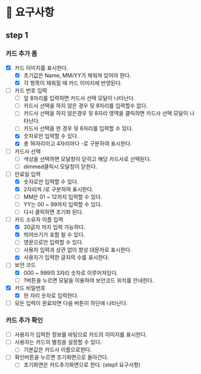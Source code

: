 # 🚀 요구사항

## step 1

### 카드 추가 폼

- [x] 카드 이미지를 표시한다.
  - [x] 초기값은 Name, MM/YY가 채워져 있어야 한다.
  - [x] 각 항목이 채워질 때 카드 이미지에 반영된다.
- [ ] 카드 번호 입력
  - [ ] 앞 8자리를 입력하면 카드사 선택 모달이 나타난다.
  - [ ] 카드사 선택을 하지 않은 경우 뒷 8자리를 입력할수 없다.
  - [ ] 카드사 선택을 하지 않은경우 뒷 8자리 영역을 클릭하면 카드사 선택 모달이 나타난다.
  - [ ] 카드사 선택을 한 경우 뒷 8자리를 입력할 수 있다.
  - [x] 숫자로만 입력할 수 있다.
  - [x] 총 16자리이고 4자리마다 -로 구분하여 표시한다.
- [ ] 카드사 선택
  - [ ] 색상을 선택하면 모달창이 닫히고 해당 카드사로 선택된다.
  - [ ] dimmed클릭시 모달창이 닫힌다.
- [ ] 만료일 입력
  - [x] 숫자로만 입력할 수 있다.
  - [x] 2자리씩 /로 구분하여 표시한다.
  - [ ] MM은 01 ~ 12까지 입력할 수 있다.
  - [ ] YY는 00 ~ 99까지 입력할 수 있다.
  - [ ] 다시 클릭하면 초기화 된다.
- [ ] 카드 소유자 이름 입력
  - [x] 30글자 까지 입력 가능하다.
  - [x] 띄어쓰기가 포함 될 수 있다.
  - [ ] 영문으로만 입력할 수 있다.
  - [ ] 사용자 입력과 상관 없이 항상 대문자로 표시한다.
  - [x] 사용자가 입력한 글자의 수를 표시한다.
- [ ] 보안 코드
  - [x] 000 ~ 999의 3자리 숫자로 이루어져있다.
  - [ ] ?버튼을 누르면 모달을 이용하여 보안코드 위치를 안내한다.
- [x] 카드 비밀번호
  - [x] 한 자리 숫자로 입력한다.
- [ ] 모든 입력이 완료되면 다음 버튼이 하단에 나타난다.

### 카드 추가 확인

- [ ] 사용자가 입력한 정보를 바탕으로 카드의 이미지를 표시한다.
- [ ] 사용자는 카드의 별칭을 설정할 수 있다.
  - [ ] 기본값은 카드사 이름으로한다.
- [ ] 확인버튼을 누르면 초기화면으로 돌아간다.
  - [ ] 초기화면은 카드추가화면으로 한다. (step1 요구사항)
